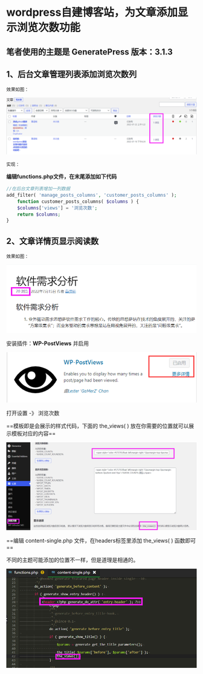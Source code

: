 # wordpress自建博客站，为文章添加显示浏览次数功能

笔者使用的主题是 GeneratePress 版本：3.1.3
----
## 1、后台文章管理列表添加浏览次数列

	效果如图：

![image-20220727125437290](https://raw.githubusercontent.com/SAH01/wordpress-img/master/imgs/image-20220727125437290.png)

	实现：

**编辑functions.php文件，在末尾添加如下代码**

```php
//在后台文章列表增加一列数据
add_filter( 'manage_posts_columns', 'customer_posts_columns' );
    function customer_posts_columns( $columns ) {
    $columns['views'] = '浏览次数';
    return $columns;
}
```

## 2、文章详情页显示阅读数

	效果如图：

![image-20220727125713293](https://raw.githubusercontent.com/SAH01/wordpress-img/master/imgs/image-20220727125713293.png)

安装插件：**WP-PostViews**	并启用



![image-20220727125911906](https://raw.githubusercontent.com/SAH01/wordpress-img/master/imgs/image-20220727125911906.png)

打开设置 -》 浏览次数

==模板即是会展示的样式代码，下面的 the_views( ) 放在你需要的位置就可以展示模板对应的内容==

![image-20220727130013134](https://raw.githubusercontent.com/SAH01/wordpress-img/master/imgs/image-20220727130013134.png)



==编辑 content-single.php 文件，在headers标签里添加 the_views( ) 函数即可==

不同的主题可能添加的位置不一样，但是道理是相通的。

![image-20220727130141094](https://raw.githubusercontent.com/SAH01/wordpress-img/master/imgs/image-20220727130141094.png)